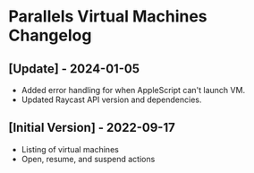 # Parallels Virtual Machines Changelog

## [Update] - 2024-01-05

- Added error handling for when AppleScript can't launch VM.
- Updated Raycast API version and dependencies.

## [Initial Version] - 2022-09-17

- Listing of virtual machines
- Open, resume, and suspend actions

